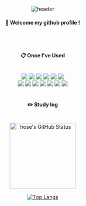 
<div align="center"> 

![header](https://capsule-render.vercel.app/api?type=cylinder&color=000000&height=150&section=header&text=Hose&fontColor=ffffff&fontSize=70&animation=fadeIn&fontAlignY=55&desc=%20&descAlignY=62&descAlign=62)
  
####  :wave: Welcome my github profile !

  
 <br/>
 <br/>
  
####  :clipboard: Once I've Used 
  
 <br/>

<img src="https://img.shields.io/badge/python-3776AB?style=for-the-badge&logo=python&logoColor=white">
<img src="https://img.shields.io/badge/JAVA-007396?style=for-the-badge&logo=Java&logoColor=white">
<img src="https://img.shields.io/badge/linux-FCC624?style=for-the-badge&logo=linux&logoColor=white">
<img src="https://img.shields.io/badge/Spring-6DB33F?style=for-the-badge&logo=Spring&logoColor=white">
<img src="https://img.shields.io/badge/intellijidea-000000?style=for-the-badge&logo=intellijidea&logoColor=white">
<img src="https://img.shields.io/badge/MySQL-4479A1?style=for-the-badge&logo=MySQL&logoColor=white"> <br>
<img src="https://img.shields.io/badge/amazonwebservices-232F3E?style=for-the-badge&logo=amazonwebservices&logoColor=white">
<img src="https://img.shields.io/badge/Eclipse-2C2255?style=for-the-badge&logo=Eclipse%20IDE&logoColor=white">
<img src="https://img.shields.io/badge/github-181717?style=for-the-badge&logo=github&logoColor=white">
<img src="https://img.shields.io/badge/VSCode-007ACC?style=for-the-badge&logo=VisualStudioCode&logoColor=white">
<img src="https://img.shields.io/badge/cplusplus-00599C?style=for-the-badge&logo=cplusplus&logoColor=white">
<img src="https://img.shields.io/badge/docker-2496ED?style=for-the-badge&logo=docker&logoColor=white">
<img src="https://img.shields.io/badge/kubernetes-#326CE5?style=for-the-badge&logo=kubernetes&logoColor=white">
 
   <br/>
   <br/>

  #### :pencil2: Study log
 
  <br/>
<a href="https://github.com/hosekwak"><img align="center" style="height:180px" src="https://github-readme-stats.vercel.app/api?username=hosekwak&show_icons=true&include_all_commits=true&hide_border=true&bg_color=30,000000,588beb&title_color=fff&text_color=fff" alt="hose's GitHub Status" /></a>  <br/>

[![Top Langs](https://github-readme-stats.vercel.app/api/top-langs/?username=hosekwak&layout=compact)](https://github.com/anuraghazra/github-readme-stats)
  <br/>
 

</div>
    



